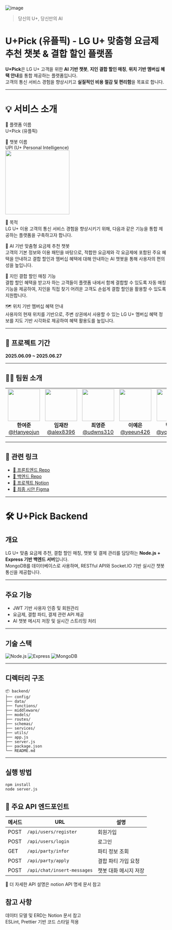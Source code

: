 ![image](https://github.com/user-attachments/assets/36e40504-633a-47c9-a790-07bd92c9e027)

> 당신의 U+, 당신만의 AI

# U+Pick (유플픽) - LG U+ 맞춤형 요금제 추천 챗봇 & 결합 할인 플랫폼

**U+Pick**은 LG U+ 고객을 위한 **AI 기반 챗봇**, **지인 결합 할인 매칭**, **위치 기반 멤버십 혜택 안내**를 통합 제공하는 플랫폼입니다.  
고객의 통신 서비스 경험을 향상시키고 **실질적인 비용 절감 및 편리함**을 목표로 합니다.

---
# 💡 서비스 소개  
📱 플랫폼 이름  
U+Pick (유플픽)  

🤖 챗봇 이름  
UPI (U+ Personal Intelligence)  
<img src="https://github.com/user-attachments/assets/a13af22c-7738-4b16-bc73-d704c3c9058a" width="200"/>


🎯 목적  
LG U+ 이용 고객의 통신 서비스 경험을 향상시키기 위해, 다음과 같은 기능을 통합 제공하는 플랫폼을 구축하고자 합니다.

🧠 AI 기반 맞춤형 요금제 추천 챗봇  
고객의 기본 정보와 이용 패턴을 바탕으로, 적합한 요금제와 각 요금제에 포함된 주요 혜택을 안내하고 결합 할인과 멤버십 혜택에 대해 안내하는 AI 챗봇을 통해 사용자의 편의성을 높입니다.  

👥 지인 결합 할인 매칭 기능  
결합 할인 혜택을 받고자 하는 고객들이 플랫폼 내에서 함께 결합할 수 있도록 자동 매칭 기능을 제공하여,
지인을 직접 찾기 어려운 고객도 손쉽게 결합 할인을 활용할 수 있도록 지원합니다.

🗺️ 위치 기반 멤버십 혜택 안내  
사용자의 현재 위치를 기반으로,
주변 상권에서 사용할 수 있는 LG U+ 멤버십 혜택 정보를 지도 기반 시각화로 제공하여 혜택 활용도를 높입니다.

---

## 📅 프로젝트 기간

**2025.06.09 ~ 2025.06.27**

---

## 👨‍💻 팀원 소개

<table>
  <tr>
    <td align="center">
      <img src="https://avatars.githubusercontent.com/u/110558148?v=4" width="100" /><br/>
      <strong>한여준</strong><br/>
      <a href="https://github.com/Hanyeojun">@Hanyeojun</a>
    </td>
    <td align="center">
      <img src="https://avatars.githubusercontent.com/u/63743294?v=4" width="100" /><br/>
      <strong>임재찬</strong><br/>
      <a href="https://github.com/alex8396">@alex8396</a>
    </td>
    <td align="center">
      <img src="https://avatars.githubusercontent.com/u/101700659?v=4" width="100" /><br/>
      <strong>최영준</strong><br/>
      <a href="https://github.com/udwns310">@udwns310</a>
    </td>
    <td align="center">
      <img src="https://avatars.githubusercontent.com/u/88296511?v=4" width="100" /><br/>
      <strong>이예은</strong><br/>
      <a href="https://github.com/yeeun426">@yeeun426</a>
    </td>
    <td align="center">
      <img src="https://avatars.githubusercontent.com/u/180901036?v=4" width="100" /><br/>
      <strong>박용규</strong><br/>
      <a href="https://github.com/yonggyu99">@yonggyu99</a>
    </td>
  </tr>
</table>

---

## 🔗 관련 링크

- [🔗 프론트엔드 Repo](https://github.com/U-Plus-Pick/Pick_Front)
- [🔗 백엔드 Repo](https://github.com/U-Plus-Pick/Pick_Back)
- [🔗 프로젝트 Notion](https://wonderful-dewberry-9d0.notion.site/04-U-Pick-206796e7580e80cf8e1cefc9df8d4c23?source=copy_link)
- [🔗 최종 시안 Figma](https://www.figma.com/design/qaATYVnUNOeFKnJQU6mdX2/U-Pick?node-id=0-1&p=f&t=FEsA1aEdVqXb2dNQ-0)
---

# 🛠️ U+Pick Backend

## 개요

LG U+ 맞춤 요금제 추천, 결합 할인 매칭, 챗봇 및 결제 관리를 담당하는 **Node.js + Express 기반 백엔드 서버**입니다.  
MongoDB를 데이터베이스로 사용하며, RESTful API와 Socket.IO 기반 실시간 챗봇 통신을 제공합니다.

---

## 주요 기능

- JWT 기반 사용자 인증 및 회원관리
- 요금제, 결합 파티, 결제 관련 API 제공
- AI 챗봇 메시지 저장 및 실시간 스트리밍 처리

---

## 기술 스택

![Node.js](https://img.shields.io/badge/Node.js-339933?style=flat&logo=node.js&logoColor=white)
![Express](https://img.shields.io/badge/Express-000000?style=flat&logo=express&logoColor=white)
![MongoDB](https://img.shields.io/badge/MongoDB-47A248?style=flat&logo=mongodb&logoColor=white)

---

## 디렉터리 구조

````
📦 backend/
├── config/          
├── data/
├── functions/  
├── middleware/      
├── models/      
├── routes/
├── schemas/     
├── services/        
├── utils/           
├── app.js         
├── server.js                     
├── package.json   
└── README.md        

````
---

## 실행 방법

```bash
npm install
node server.js
````

## 📌 주요 API 엔드포인트

| 메서드 | URL                   | 설명                     |
|--------|------------------------|--------------------------|
| POST   | `/api/users/register` | 회원가입                 |
| POST   | `/api/users/login`    | 로그인                   |
| GET    | `/api/party/infor`    | 파티 정보 조회        |
| POST   | `/api/party/apply`    | 결합 파티 가입 요청      |
| POST    | `/api/chat/insert-messages`        | 챗봇 대화 메시지 저장       |


📌 더 자세한 API 설명은 notion API 명세 문서 참고

## 참고 사항
데이터 모델 및 ERD는 Notion 문서 참고  
ESLint, Prettier 기반 코드 스타일 적용
